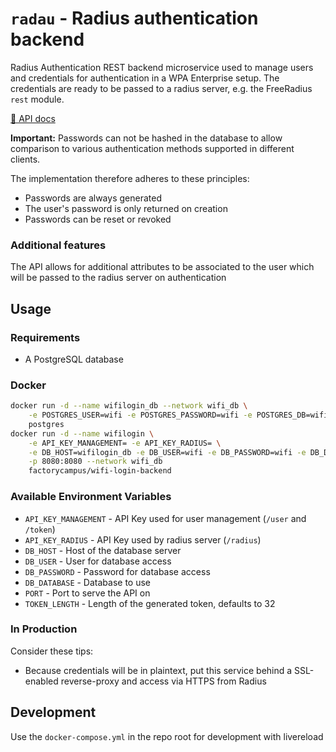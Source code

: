 # `radau` - Radius authentication backend

Radius Authentication REST backend microservice used to manage users and credentials for authentication in a WPA Enterprise setup. The credentials are ready to be passed to a radius server, e.g. the FreeRadius `rest` module.

[📝 API docs](https://factorycampus.github.io/radau/)

**Important:** Passwords can not be hashed in the database to allow comparison to various authentication methods supported in different clients.

The implementation therefore adheres to these principles:
- Passwords are always generated
- The user's password is only returned on creation
- Passwords can be reset or revoked

### Additional features
The API allows for additional attributes to be associated to the user which will be passed to the radius server on authentication

## Usage

### Requirements
- A PostgreSQL database

### Docker

```bash
docker run -d --name wifilogin_db --network wifi_db \
    -e POSTGRES_USER=wifi -e POSTGRES_PASSWORD=wifi -e POSTGRES_DB=wifi \
    postgres
docker run -d --name wifilogin \
    -e API_KEY_MANAGEMENT= -e API_KEY_RADIUS= \
    -e DB_HOST=wifilogin_db -e DB_USER=wifi -e DB_PASSWORD=wifi -e DB_DATABASE=wifi \
    -p 8080:8080 --network wifi_db
    factorycampus/wifi-login-backend
```

### Available Environment Variables

- `API_KEY_MANAGEMENT` - API Key used for user management (`/user` and `/token`)
- `API_KEY_RADIUS` - API Key used by radius server (`/radius`)
- `DB_HOST` - Host of the database server
- `DB_USER` - User for database access
- `DB_PASSWORD` - Password for database access
- `DB_DATABASE` - Database to use
- `PORT` - Port to serve the API on
- `TOKEN_LENGTH` - Length of the generated token, defaults to 32

### In Production

Consider these tips:

- Because credentials will be in plaintext, put this service behind a SSL-enabled reverse-proxy and access via HTTPS from Radius

## Development

Use the `docker-compose.yml` in the repo root for development with livereload
